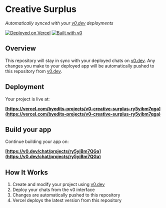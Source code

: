 # Creative Surplus

*Automatically synced with your [v0.dev](https://v0.dev) deployments*

[![Deployed on Vercel](https://img.shields.io/badge/Deployed%20on-Vercel-black?style=for-the-badge&logo=vercel)](https://vercel.com/byedits-projects/v0-creative-surplus-ry5yibm7qga)
[![Built with v0](https://img.shields.io/badge/Built%20with-v0.dev-black?style=for-the-badge)](https://v0.dev/chat/projects/ry5yiBm7QGa)

## Overview

This repository will stay in sync with your deployed chats on [v0.dev](https://v0.dev).
Any changes you make to your deployed app will be automatically pushed to this repository from [v0.dev](https://v0.dev).

## Deployment

Your project is live at:

**[https://vercel.com/byedits-projects/v0-creative-surplus-ry5yibm7qga](https://vercel.com/byedits-projects/v0-creative-surplus-ry5yibm7qga)**

## Build your app

Continue building your app on:

**[https://v0.dev/chat/projects/ry5yiBm7QGa](https://v0.dev/chat/projects/ry5yiBm7QGa)**

## How It Works

1. Create and modify your project using [v0.dev](https://v0.dev)
2. Deploy your chats from the v0 interface
3. Changes are automatically pushed to this repository
4. Vercel deploys the latest version from this repository